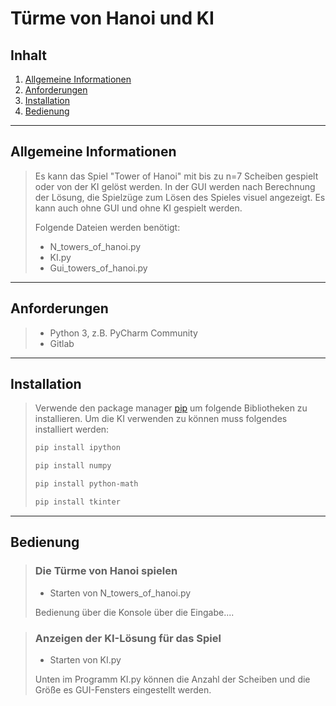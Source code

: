 # Türme von Hanoi und KI

## Inhalt
1. [Allgemeine Informationen](#allgemeine-informationen)
2. [Anforderungen](#anforderungen)
3. [Installation](#installation)
4. [Bedienung](#bedienung)

***
<a name="allgemeine-informationen"></a>
## Allgemeine Informationen 
> Es kann das Spiel "Tower of Hanoi" mit bis zu n=7 Scheiben gespielt oder von der KI gelöst werden.
> In der GUI werden nach Berechnung der Lösung, die Spielzüge zum Lösen des Spieles visuel angezeigt.
> Es kann auch ohne GUI und ohne KI gespielt werden.
>
> Folgende Dateien werden benötigt:
> * N_towers_of_hanoi.py
> * KI.py
> * Gui_towers_of_hanoi.py
***
<a name="anforderungen"></a>
## Anforderungen
>
>* Python 3, z.B. PyCharm Community
>* Gitlab
***
<a name="installation"></a>
## Installation

>Verwende den package manager [pip](https://pip.pypa.io/en/stable/) um folgende Bibliotheken zu installieren.
>Um die KI verwenden zu können muss folgendes installiert werden:
>```bash
>pip install ipython
>```
>```bash
>pip install numpy
>```
>```bash
>pip install python-math
>```
>```bash
>pip install tkinter
>```

***
<a name="bedienung"></a>
## Bedienung
> ### Die Türme von Hanoi spielen
> + Starten von N_towers_of_hanoi.py
> 
> Bedienung über die Konsole über die Eingabe....

> ### Anzeigen der KI-Lösung für das Spiel
> + Starten von KI.py
> 
> Unten im Programm KI.py können die Anzahl der Scheiben und die Größe es GUI-Fensters eingestellt werden.


